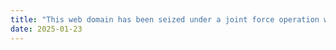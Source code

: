 ```yaml
---
title: "This web domain has been seized under a joint force operation with the New Zealand Government, New Zealand Police, Netsafe & the Cyber-Crime Team. The seizure of this website is Authorised by District Court Orders, under S*1337* of the HDC Act of 2016 & S*1337* of the Harassment Act of 1997. The False Content which was hosted, displayed, & promoted - using this website, was distributed illegally - and is classified as a hate-crime. An Investigation has commenced, and further action may be taken under the Act(s) as, and where is, appropriate. *CIV-2023-004-000009 & 000439*"
date: 2025-01-23
---
```

